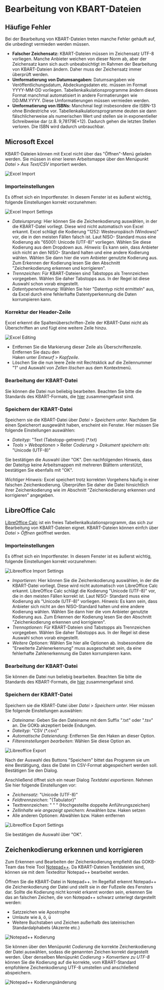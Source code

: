 # Bearbeitung von KBART-Dateien

## Häufige Fehler
Bei der Bearbeitung von KBART-Dateien treten manche Fehler gehäuft auf, die unbedingt vermieden
werden müssen.

  * **Falscher Zeichensatz:** KBART-Dateien müssen im Zeichensatz UTF-8 vorliegen. Manche Anbieter
    weichen von dieser Norm ab, aber der Zeichensatz kann sich auch unbeabsichtigt im Rahmen 
    der Bearbeitung von KBART-Dateien ändern. Daher muss der Zeichensatz immer überprüft werden.
  * **Umformatierung von Datumsangaben:** Datumsangaben wie Veröffentlichungsdatum, Abdeckungsdaten
    etc. müssen im Format YYYY-MM-DD vorliegen. Tabellenkalkulationsprogramme ändern dieses Format 
    manchmal automatisiert in andere Formatierungen wie DD.MM.YYYY. Diese Umformatierungen müssen
    vermieden werden.
  * **Umformatierung von ISBNs:** Manchmal liegt insbesondere die ISBN-13 ohne Bindestriche vor. 
    Tabellenkalkulationsprogramme deuten sie dann fälschlicherweise als numerischen Wert und 
    stellen sie in exponentieller Schreibweise dar (z.B. 9,78179E+12). Dadurch gehen die letzten 
    Stellen verloren. Die ISBN wird dadurch unbrauchbar.

## Microsoft Excel

KBART-Dateien können mit Excel nicht über das "Öffnen"-Menü geladen werden.
Sie müssen in einer leeren Arbeitsmappe über den Menüpunkt _Datei_ > _Aus Text/CSV_ 
importiert werden.

![Excel Import ](../assets/excel_import_1.de.png "Excel Import aus CSV")

### Importeinstellungen

Es öffnet sich ein Importfenster. In diesem Fenster ist es äußerst wichtig, folgende
Einstellungen korrekt vorzunehmen:

![Excel Import Settings](../assets/excel_import_2_correct.de.png "Excel Import aus CSV - Einstellungen")


  * _Dateiursprung:_ Hier können Sie die Zeichenkodierung auswählen, in der die KBART-Datei 
    vorliegt. Diese wird nicht automatisch von Excel erkannt. Excel schlägt die Kodierung
    "1252: Westeuropäisch (Windows)" vor, die in den meisten Fällen falsch ist. Laut NISO-
    Standard muss eine Kodierung als "65001: Unicode (UTF-8)" vorliegen. Wählen Sie diese 
    Kodierung aus dem Dropdown aus. _Hinweis:_ Es kann sein, dass Anbieter sich nicht an den NISO-
    Standard halten und eine andere Kodierung wählen. Wählen Sie dann hier die vom Anbieter 
    genutzte Kodierung aus. Zum Erkennen der Kodierung lesen Sie den Abschnitt "Zeichenkodierung
    erkennen und korrigieren".
  * _Trennzeichen:_ Für KBART-Dateien sind Tabstopps als Trennzeichen vorgegeben. Wählen Sie 
    daher Tabstopps aus. In der Regel ist diese Auswahl schon vorab eingestellt.
  * _Datentypenerkennung:_ Wählen Sie hier "Datentyp nicht ermitteln" aus, da Excel durch eine 
    fehlerhafte Datentyperkennung die Daten korrumpieren kann.

### Korrektur der Header-Zeile
Excel erkennt die Spaltenüberschriften-Zeile der KBART-Datei nicht als Überschriften an und fügt eine weitere Zeile hinzu. 

![Excel Editing](../assets/excel_import_3.de.png "Excel Entfernen der Spaltenüberschriften")

  * Entfernen Sie die Markierung dieser Zeile als Überschriftenzeile. Entfernen Sie dazu den  
    Haken unter _Entwurf_ > _Kopfzeile_.
  * Löschen Sie die nun leere Zeile mit Rechtsklick auf die Zeilennummer "1" und Auswahl von 
    _Zellen löschen_ aus dem Kontextmenü.

### Bearbeitung der KBART-Datei
Sie können die Datei nun beliebig bearbeiten. Beachten Sie bitte die Standards des KBART-Formats,
die [hier](./kbart-introduction.md) zusammengefasst sind.

### Speichern der KBART-Datei
Speichern sie die KBART-Datei über _Datei_ > _Speichern unter_. Nachdem Sie einen Speicherort
ausgewählt haben, erscheint ein Fenster. Hier müssen Sie folgende Einstellungen auswählen: 

  * _Dateityp_: "Text (Tabstopp-getrennt) (*.txt)
  * _Tools_ > _Weboptionen_ > Reiter _Codierung_ > _Dokument speichern als_: "Unicode (UTF-8)"

Sie bestätigen die Auswahl über "OK". Den nachfolgenden Hinweis, dass der Dateityp keine Arbeitsmappen
mit mehreren Blättern unterstützt, bestätigen Sie ebenfalls mit "OK".

*Wichtiger Hinweis:* Excel speichert trotz korrekten Vorgehens häufig in einer falschen 
Zeichenkodierung. Überprüfen Sie daher die Datei hinsichtlich ihrer Zeichenkodierung wie 
im Abschnitt "Zeichenkodierung erkennen und korrigieren" angegeben.

## LibreOffice Calc
[LibreOffice Calc](https://de.libreoffice.org/discover/calc/) ist ein freies 
Tabellenkalkulationsprogramm, das sich zur Bearbeitung von KBART-Dateien eignet. KBART-Dateien 
können einfch über _Datei_ > _Öffnen_ geöffnet werden.

### Importeinstellungen

Es öffnet sich ein Importfenster. In diesem Fenster ist es äußerst wichtig, folgende
Einstellungen korrekt vorzunehmen:

![Libreoffice Import Settings](../assets/libreofficecalc_import_2.de.png "LibreOffice Calc Import aus CSV - Einstellungen")

  * _Importieren:_ Hier können Sie die Zeichenkodierung auswählen, in der die KBART-Datei
    vorliegt. Diese wird nicht automatisch von LibreOffice Calc erkannt. LibreOffice Calc 
    schlägt die Kodierung "Unicode (UTF-8)" vor, die in den meisten Fällen korrekt ist. Laut NISO-
    Standard muss eine Kodierung als "Unicode (UTF-8)" vorliegen. _Hinweis:_ Es kann sein, 
    dass Anbieter sich nicht an den NISO-Standard halten und eine andere Kodierung wählen. 
    Wählen Sie dann hier die vom Anbieter genutzte Kodierung aus. Zum Erkennen der Kodierung 
    lesen Sie den Abschnitt "Zeichenkodierung erkennen und korrigieren".
  * _Trennoptionen:_ Für KBART-Dateien sind Tabstopps als Trennzeichen vorgegeben. Wählen Sie
    daher Tabstopps aus. In der Regel ist diese Auswahl schon vorab eingestellt.
  * _Weitere Optionen:_ Wählen Sie hier alle Optionen ab. Insbesondere die "Erweiterte 
    Zahlenerkennung" muss ausgeschaltet sein, da eine fehlerhafte Zahlenerkennung 
    die Daten korrumpieren kann.


### Bearbeitung der KBART-Datei
Sie können die Datei nun beliebig bearbeiten. Beachten Sie bitte die Standards des KBART-Formats,
die [hier](./kbart-introduction.md) zusammengefasst sind.

### Speichern der KBART-Datei
Speichern sie die KBART-Datei über _Datei_ > _Speichern unter_. Hier müssen Sie folgende Einstellungen auswählen:

  * _Dateiname_: Geben Sie den Dateiname mit dem Suffix ".txt" oder ".tsv" an. Die GOKb akzeptiert
    beide Endungen.
  * _Dateityp_: "CSV (*.csv)"
  * _Automatische Dateiendung_: Entfernen Sie den Haken an dieser Option.
  * _Filtereinstellungen bearbeiten_: Wählen Sie diese Option an.

![Libreoffice Export](../assets/libreofficecalc_export_2.de.png "LibreOffice Calc Export")

Nach der Auswahl des Buttons "Speichern" bittet das Programm sie um eine Bestätigung, dass die 
Datei im CSV-Format abgespeichert werden soll. Bestätigen Sie den Dialog.

Anschließend öffnet sich ein neuer Dialog _Textdatei exportieren_. Nehmen Sie hier folgende
Einstellungen vor:

  * _Zeichensatz_: "Unicode (UTF-8)"
  * _Feldtrennzeichen_: "{Tabulator}"
  * Texttrennzeichen: " " " (Hochgestellte doppelte Anführungszeichen)
  * _Zellinhalte wie angezeigt speichern_: Anwählen bzw. Haken setzen
  * Alle anderen Optionen: Abwählen bzw. Haken entfernen

![Libreoffice Export Settings](../assets/libreofficecalc_export_2.de.png "LibreOffice Calc Export aus CSV - Filtereinstellungen")

Sie bestätigen die Auswahl über "OK". 

## Zeichenkodierung erkennen und korrigieren
Zum Erkennen und Bearbeiten der Zeichenkodierung empfiehlt das GOKB-Team das freie Tool
[Notepad++](https://notepad-plus-plus.org/). Da KBART-Dateien Textdateien sind, können sie mit 
dem Texteditor Notepad++ bearbeitet werden. 

Öffnen Sie die KBART-Datei in Notepad++. Im Regelfall erkennt Notepad++ die Zeichenkodierung der 
Datei und stellt sie in der Fußzeile des Fensters dar. Sollte die Kodierung nicht korrekt erkannt 
worden sein, erkennen Sie das an falschen Zeichen, die von Notepad++ schwarz unterlegt dargestellt
werden: 

  * Satzzeichen wie Apostrophe
  * Umlaute wie ä, ö, ü
  * Weitere Buchstaben und Zeichen außerhalb des lateinischen Standardalphabets (Akzente etc.)

![Notepad++ Kodierung](../assets/notepad_code.png "Kodierungsanzeige in Notepad++")

Sie können über den Menüpunkt _Codierung_ die korrekte Zeichenkodierung der Datei auswählen, sodass
die genannten Zeichen korrekt dargestellt werden. Über denselben Menüpunkt _Codierung_ > _Konvertiere
zu UTF-8_ können Sie die Kodierung auf die korrekte, vom KBART-Standard empfohlene Zeichenkodierung
UTF-8 umstellen und anschließend abspeichern.

![Notepad++ Kodierungsänderung](../assets/notepad_code_change.png "Kodierungsänderung in Notepad++")
